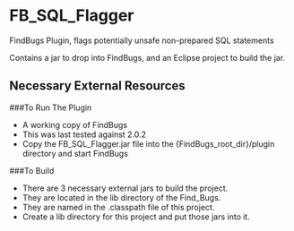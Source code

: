 FB_SQL_Flagger
==============

FindBugs Plugin, flags potentially unsafe non-prepared SQL statements

Contains a jar to drop into FindBugs, and an Eclipse project to build the jar.


Necessary External Resources
----------------------------

###To Run The Plugin
- A working copy of FindBugs
- This was last tested against 2.0.2
- Copy the FB_SQL_Flagger.jar file into the {FindBugs_root_dir}/plugin directory and start FindBugs

###To Build
- There are 3 necessary external jars to build the project.
- They are located in the lib directory of the Find_Bugs.
- They are named in the .classpath file of this project.
- Create a lib directory for this project and put those jars into it.
